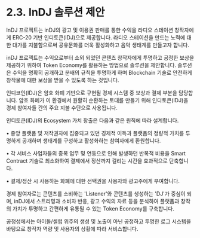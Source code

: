 # 2.3. InDJ 솔루션 제안

InDJ 프로젝트는 inDJ의 광고 및 이용권 판매를 통한 수익을 라디오 스테이션 창작자에게 ERC-20 기반 인디토큰(IDJ)으로 제공합니다. 라디오 스테이션을 만드는 노력에 대한 대가를 지불함으로써 공유문화를 더욱 활성화하고 음악 생태계를 만들고자 합니다.

inDJ 프로젝트는 수익으로부터 소외 되었던 콘텐츠 창작자에게 투명하고 공정한 보상을 제공하기 위하여 Token  Economy를 활용하는 방법으로 솔루션을 제안합니다. 솔루션은 수익을 명확히 공개하고 분배의 규칙을 투명하게 하며 Blockchain 기술로 안전하게 창작물에 대한 보상을 받을 수 있도록 하는 것입니다.&#x20;

인디코인(IDJ)은 암호 화폐 기반으로 구현될 경제 시스템 중 보상과 결제 부분을 담당합니다. 암호 화폐가 이 환경에서 원활히 순환하는 토대를 만들기 위해 인디토큰(IDJ)을 경제 참여자들 간의 주요 지불 수단으로 사용됩니다.&#x20;

인디토큰(IDJ)의 Ecosystem 가치 창출은 다음과 같은 원칙에 따라 설계합니다.

• 중앙 플랫폼 및 저작권자에 집중되고 있던 경제적 이득과 플랫폼의 정량적 가치를 투명하게 공개하며 생태계를 구성하고 활성화하는 참여자에게 환원합니다.

• 각 서비스 사업자들의 중복 업무 및 연동으로 인해 발생하던 반복적 비용을 Smart Contract 기술로 최소화하여 결제에서 정산까지 걸리는 시간을 효과적으로 단축합니다.&#x20;

• 결제/정산 시 사용하는 화폐에 대한 선택권을 사용자와 광고주에게 부여합니다.

경제 참여자로는 콘텐츠를 소비하는 'Listener'와 콘텐츠를 생성하는 'DJ'가 중심이 되며, inDJ에서 스트리밍과 소비자 반응, 광고 수익의 자료 등을 분석하여 플랫폼과 창작의 가치가 투명하고 간편하게 유통될 수 있는  Token Economy를 구축합니다.

공정성에서는 아이돌/셀럽 위주의 생성 및 노출이 아닌 공정하고 투명한 로그 시스템을 바탕으로 창작자 역량 및 사용자의 상황에 따라 서비스합니다.
